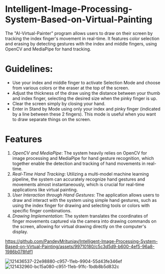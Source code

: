 # Intelligent-Image-Processing-System-Based-on-Virtual-Painting
The "AI-Virtual-Painter" program allows users to draw on their screen by tracking the index finger's movement in real-time. It features color selection and erasing by detecting gestures with the index and middle fingers, using OpenCV and MediaPipe for hand tracking.

# Guidelines:
- Use your index and middle finger to activate Selection Mode and choose from various colors or the eraser at the top of the screen.
- Adjust the thickness of the draw using the distance between your thumb and index finger, selecting the desired size when the pinky finger is up.
- Clear the screen simply by closing your hand.
- Enter in Stand by Mode using only your index and pinky finger (indicated by a line between these 2 fingers). This mode is useful when you want to draw separate things on the screen.

# Features
1. _OpenCV and MediaPipe_: The system heavily relies on OpenCV for image processing and MediaPipe for hand gesture recognition, which together enable the detection and tracking of hand movements in real-time.
2. _Real-Time Hand Tracking_:
 Utilizing a multi-model machine learning pipeline, the system can accurately recognize hand gestures and movements almost instantaneously, which is crucial for real-time applications like virtual painting.
3. _User Interaction through Hand Gestures_:
The application allows users to draw and interact with the system using simple hand gestures, such as using the index finger for drawing and selecting tools or colors with specific finger combinations.
4. _Drawing Implementation_:
The system translates the coordinates of finger movements captured via the camera into drawing commands on the screen, allowing for virtual drawing directly on the computer's display.



https://github.com/PandeyMritunjay/Intelligent-Image-Processing-System-Based-on-Virtual-Painting/assets/99710180/c5c3d5d9-b600-4ef5-96a8-1986b078fdf1

![121436537-22e98880-c957-11eb-9904-55d43fe346ef](https://github.com/PandeyMritunjay/Intelligent-Image-Processing-System-Based-on-Virtual-Painting/assets/99710180/41ddd42d-7c4c-4c2a-a8b8-5a01722e167f)
![121432960-bc15a080-c951-11eb-91fc-1bdb8b5d832c](https://github.com/PandeyMritunjay/Intelligent-Image-Processing-System-Based-on-Virtual-Painting/assets/99710180/768020d8-55d9-41af-a267-67ee299a49ab)
